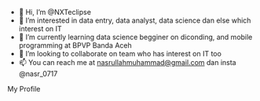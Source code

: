 - 👋 Hi, I’m @NXTeclipse
- 👀 I’m interested in data entry, data analyst, data science dan else which interest on IT
- 🌱 I’m currently learning data science begginer on diconding, and mobile programming at BPVP Banda Aceh
- 💞️ I’m looking to collaborate on team who has interest on IT too
- 📫 You can reach me at nasrullahmuhammad@gmail.com dan insta @nasr_0717

<!---
NXTeclipse/NXTeclipse is a ✨ special ✨ repository because its `README.md` (this file) appears on your GitHub profile.
You can click the Preview link to take a look at your changes.
--->

<b1> My Profile </b1> 

